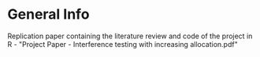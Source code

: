 # General Info
Replication paper containing the literature review and code of the project in R - "Project Paper - Interference testing with increasing allocation.pdf"
